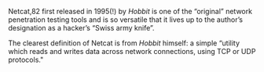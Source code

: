 Netcat,82 first released in 1995(!) by *Hobbit* is one of the “original” network penetration testing tools and is so versatile that it lives up to the author’s designation as a hacker’s “Swiss army knife”. 

The clearest definition of Netcat is from *Hobbit* himself: a simple “utility which reads and writes data across network connections, using TCP or UDP protocols."

